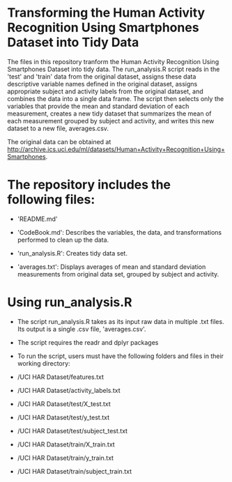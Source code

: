 Transforming the Human Activity Recognition Using Smartphones Dataset into Tidy Data
=================================================================

The files in this repository tranform the Human Activity Recognition Using Smartphones Dataset into tidy data. The run_analysis.R script reads in the 'test' and 'train' data from the original dataset, assigns these data descriptive variable names defined in the original dataset, assigns appropriate subject and activity labels from the original dataset, and combines the data into a single data frame. The script then selects only the variables that provide the mean and standard deviation of each measurement, creates a new tidy dataset that summarizes the mean of each measurement grouped by subject and activity, and writes this new dataset to a new file, averages.csv.

The original data can be obtained at http://archive.ics.uci.edu/ml/datasets/Human+Activity+Recognition+Using+Smartphones. 

The repository includes the following files:
=========================================

- 'README.md'

- 'CodeBook.md': Describes the variables, the data, and  transformations performed to clean up the data.

- 'run_analysis.R': Creates tidy data set.

- 'averages.txt': Displays averages of mean and standard deviation measurements from original data set, grouped by subject and activity.

Using run_analysis.R
=========================================

- The script run_analysis.R takes as its input raw data in multiple .txt files. Its output is a single .csv file, 'averages.csv'.

- The script requires the readr and dplyr packages

- To run the script, users must have the following folders and files in their working directory:

- /UCI HAR Dataset/features.txt

- /UCI HAR Dataset/activity_labels.txt

- /UCI HAR Dataset/test/X_test.txt

- /UCI HAR Dataset/test/y_test.txt

- /UCI HAR Dataset/test/subject_test.txt

- /UCI HAR Dataset/train/X_train.txt

- /UCI HAR Dataset/train/y_train.txt

- /UCI HAR Dataset/train/subject_train.txt
